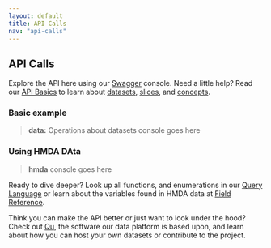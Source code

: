 ```yaml
---
layout: default
title: API Calls
nav: "api-calls"
---
```


## API Calls

Explore the API here using our <a href="http://wordnik.swagger.com">Swagger</a> console. Need a little help? Read our <a href="#">API Basics</a> to learn about <a href="#">datasets</a>, <a href="#">slices</a>, and <a href="#">concepts</a>. 

### Basic example

>**data:** Operations about datasets console goes here

### Using HMDA DAta

> **hmda** console goes here

Ready to dive deeper? Look up all functions, and enumerations in our <a href="#">Query Language</a> or 
learn about the variables found in HMDA data at <a href="#">Field Reference</a>. 

Think you can make the API better or just want to look under the hood? Check out <a href="http://cfpg.github.io/qu">Qu</a>, the
software our data platform is based upon, and learn about how you can host your own 
datasets or contribute to the project.